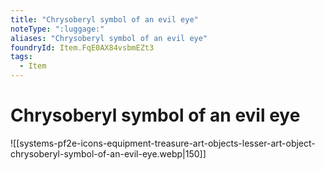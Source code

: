 ```yaml
---
title: "Chrysoberyl symbol of an evil eye"
noteType: ":luggage:"
aliases: "Chrysoberyl symbol of an evil eye"
foundryId: Item.FqE0AX84vsbmEZt3
tags:
  - Item
---
```


# Chrysoberyl symbol of an evil eye
![[systems-pf2e-icons-equipment-treasure-art-objects-lesser-art-object-chrysoberyl-symbol-of-an-evil-eye.webp|150]]
